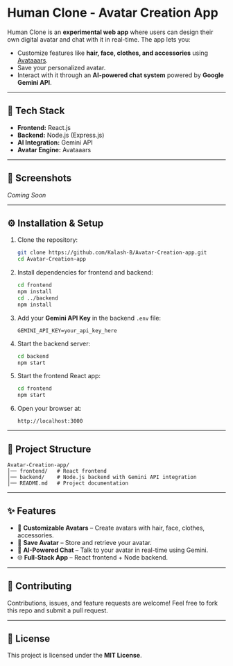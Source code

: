 # Human Clone - Avatar Creation App

Human Clone is an **experimental web app** where users can design their own digital avatar and chat with it in real-time. The app lets you:
- Customize features like **hair, face, clothes, and accessories** using [Avataaars](https://avataaars.com/).
- Save your personalized avatar.
- Interact with it through an **AI-powered chat system** powered by **Google Gemini API**.

---

## 🚀 Tech Stack

- **Frontend:** React.js
- **Backend:** Node.js (Express.js)
- **AI Integration:** Gemini API
- **Avatar Engine:** Avataaars

---

## 📸 Screenshots

_Coming Soon_

---

## ⚙️ Installation & Setup

1. Clone the repository:
   ```bash
   git clone https://github.com/Kalash-B/Avatar-Creation-app.git
   cd Avatar-Creation-app
   ```

2. Install dependencies for frontend and backend:
   ```bash
   cd frontend
   npm install
   cd ../backend
   npm install
   ```

3. Add your **Gemini API Key** in the backend `.env` file:
   ```env
   GEMINI_API_KEY=your_api_key_here
   ```

4. Start the backend server:
   ```bash
   cd backend
   npm start
   ```

5. Start the frontend React app:
   ```bash
   cd frontend
   npm start
   ```

6. Open your browser at:
   ```
   http://localhost:3000
   ```

---

## 📂 Project Structure

```
Avatar-Creation-app/
│── frontend/   # React frontend
│── backend/    # Node.js backend with Gemini API integration
│── README.md   # Project documentation
```

---

## ✨ Features

- 🎨 **Customizable Avatars** – Create avatars with hair, face, clothes, accessories.
- 💾 **Save Avatar** – Store and retrieve your avatar.
- 🤖 **AI-Powered Chat** – Talk to your avatar in real-time using Gemini.
- 🌐 **Full-Stack App** – React frontend + Node backend.

---

## 🤝 Contributing

Contributions, issues, and feature requests are welcome! Feel free to fork this repo and submit a pull request.

---

## 📜 License

This project is licensed under the **MIT License**.
